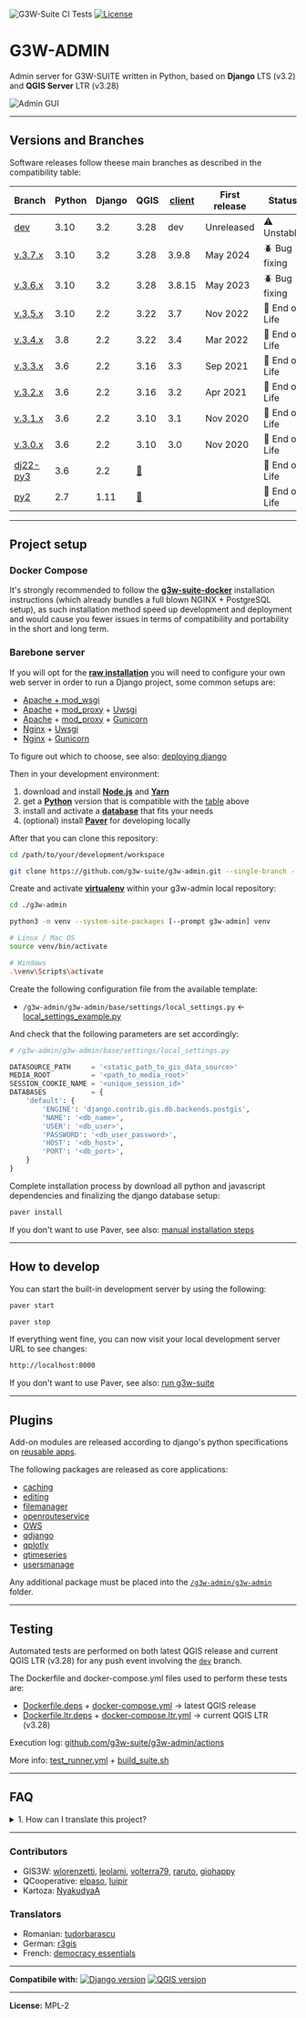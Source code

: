 ![G3W-Suite CI Tests](https://github.com/g3w-suite/g3w-admin/actions/workflows/test_runner.yml/badge.svg)
[![License](https://img.shields.io/badge/license-MPL%202-blue.svg?style=flat)](LICENSE)

# G3W-ADMIN

Admin server for G3W-SUITE written in Python, based on **Django** LTS (v3.2) and **QGIS Server** LTR (v3.28)

![Admin GUI](https://user-images.githubusercontent.com/9614886/189155796-6feff629-b500-4e38-b7c2-d98b53ae7564.png)

---

## Versions and Branches

Software releases follow theese main branches as described in the compatibility table:

| Branch     | Python         | Django         | QGIS          | [client]     | First release | Status         |
|------------|----------------|----------------|---------------|--------------|---------------|----------------|
| [dev]      | 3.10           | 3.2            | 3.28          | dev          | Unreleased    | ⚠️️ Unstable     |
| [v.3.7.x]  | 3.10           | 3.2            | 3.28          | 3.9.8        | May 2024      | 🪲️ Bug fixing   |
| [v.3.6.x]  | 3.10           | 3.2            | 3.28          | 3.8.15       | May 2023      | 🪲️ Bug fixing   |
| [v.3.5.x]  | 3.10           | 2.2            | 3.22          | 3.7          | Nov 2022      | 🚨 End of Life |
| [v.3.4.x]  | 3.8            | 2.2            | 3.22          | 3.4          | Mar 2022      | 🚨 End of Life |
| [v.3.3.x]  | 3.6            | 2.2            | 3.16          | 3.3          | Sep 2021      | 🚨 End of Life | 
| [v.3.2.x]  | 3.6            | 2.2            | 3.16          | 3.2          | Apr 2021      | 🚨 End of Life |
| [v.3.1.x]  | 3.6            | 2.2            | 3.10          | 3.1          | Nov 2020      | 🚨 End of Life |
| [v.3.0.x]  | 3.6            | 2.2            | 3.10          | 3.0          | Nov 2020      | 🚨 End of Life |
| [dj22-py3] | 3.6            | 2.2            | [🔗]          |              |               | 🚨 End of Life |
| [py2]      | 2.7            | 1.11           | [🔗]          |              |               | 🚨 End of Life |

[dev]: https://github.com/g3w-suite/g3w-admin/tree/dev
[v.3.7.x]: https://github.com/g3w-suite/g3w-admin/tree/v.3.7.x
[v.3.6.x]: https://github.com/g3w-suite/g3w-admin/tree/v.3.6.x
[v.3.5.x]: https://github.com/g3w-suite/g3w-admin/tree/v.3.5.x
[v.3.4.x]: https://github.com/g3w-suite/g3w-admin/tree/v.3.4.x
[v.3.3.x]: https://github.com/g3w-suite/g3w-admin/tree/v.3.3.x
[v.3.2.x]: https://github.com/g3w-suite/g3w-admin/tree/v.3.2.x
[v.3.1.x]: https://github.com/g3w-suite/g3w-admin/tree/v.3.1.x
[v.3.0.x]: https://github.com/g3w-suite/g3w-admin/tree/v.3.0.x
[dj22-py3]: https://github.com/g3w-suite/g3w-admin/tree/dj22-py3
[py2]: https://github.com/g3w-suite/g3w-admin/tree/py2
[🔗]: https://github.com/g3w-suite/g3w-suite-docker/issues/25
[client]: https://github.com/g3w-suite/g3w-client

---

## Project setup

### Docker Compose

It's strongly recommended to follow the [**g3w-suite-docker**](https://github.com/g3w-suite/g3w-suite-docker) installation instructions (which already bundles a full blown NGINX + PostgreSQL setup), as such installation method speed up development and deployment and would cause you fewer issues in terms of compatibility and portability in the short and long term.

### Barebone server

If you will opt for the [**raw installation**](https://g3w-suite.readthedocs.io/en/latest/install.html#raw-installation) you will need to configure your own web server in order to run a Django project, some common setups are:

* [Apache + mod_wsgi](https://docs.djangoproject.com/en/2.2/howto/deployment/wsgi/modwsgi/)
* [Apache](https://httpd.apache.org/) + [mod_proxy](https://httpd.apache.org/docs/2.4/mod/mod_proxy.html) + [Uwsgi](https://uwsgi-docs.readthedocs.io/en/latest/)
* [Apache](https://httpd.apache.org/) + [mod_proxy](https://httpd.apache.org/docs/2.4/mod/mod_proxy.html) + [Gunicorn](http://gunicorn.org/)
* [Nginx](https://nginx.org/) + [Uwsgi](https://uwsgi-docs.readthedocs.io/en/latest/)
* [Nginx](https://nginx.org/) + [Gunicorn](http://gunicorn.org/)

To figure out which to choose, see also: [deploying django](https://docs.djangoproject.com/en/2.2/howto/deployment/)

Then in your development environment:

1. download and install [**Node.js**](https://nodejs.org/en/download/) and [**Yarn**](https://yarnpkg.com/en/docs/install)
2. get a [**Python**](https://www.python.org/downloads/) version that is compatible with the [table](#versions-and-branches) above
3. install and activate a [**database**](https://docs.djangoproject.com/en/2.2/ref/databases/) that fits your needs
4. (optional) install [**Paver**](https://pythonhosted.org/Paver/#installation) for developing locally

After that you can clone this repository:

```sh
cd /path/to/your/development/workspace

git clone https://github.com/g3w-suite/g3w-admin.git --single-branch --branch dev ./g3w-admin
```

Create and activate [**virtualenv**](https://packaging.python.org/en/latest/guides/installing-using-pip-and-virtual-environments/#creating-a-virtual-environment) within your g3w-admin local repository:

```sh
cd ./g3w-admin

python3 -m venv --system-site-packages [--prompt g3w-admin] venv
```

```sh
# Linux / Mac OS
source venv/bin/activate

# Windows
.\venv\Scripts\activate
```

Create the following configuration file from the available template:

- `/g3w-admin/g3w-admin/base/settings/local_settings.py` ← [local_settings_example.py](g3w-admin/base/settings/local_settings_example.py)

And check that the following parameters are set accordingly:

```py
# /g3w-admin/g3w-admin/base/settings/local_settings.py

DATASOURCE_PATH     = '<static_path_to_gis_data_source>'
MEDIA_ROOT          = '<path_to_media_root>'
SESSION_COOKIE_NAME = '<unique_session_id>'
DATABASES           = {
    'default': {
        'ENGINE': 'django.contrib.gis.db.backends.postgis',
        'NAME': '<db_name>',
        'USER': '<db_user>',
        'PASSWORD': '<db_user_password>',
        'HOST': '<db_host>',
        'PORT': '<db_port>',
    }
}
```

Complete installation process by download all python and javascript dependencies and finalizing the django database setup:

```sh
paver install
```

If you don't want to use Paver, see also: [manual installation steps](https://g3w-suite.readthedocs.io/en/latest/install.html#manual-installation-steps)

---

## How to develop

You can start the built-in development server by using the following:

```sh
paver start
```

```sh
paver stop
```

If everything went fine, you can now visit your local development server URL to see changes:

```sh
http://localhost:8000
```

If you don't want to use Paver, see also: [run g3w-suite](https://g3w-suite.readthedocs.io/en/latest/install.html#run-g3w-suite)

---

## Plugins

Add-on modules are released according to django's python specifications on [reusable apps](https://docs.djangoproject.com/en/2.2/intro/reusable-apps/).

The following packages are released as core applications:

- [caching](./g3w-admin/caching)
- [editing](./g3w-admin/editing)
- [filemanager](./g3w-admin/filemanager)
- [openrouteservice](./g3w-admin/openrouteservice)
- [OWS](./g3w-admin/OWS)
- [qdjango](./g3w-admin/qdjango)
- [qplotly](./g3w-admin/qplotly)
- [qtimeseries](./g3w-admin/qtimeseries)
- [usersmanage](./g3w-admin/usersmanage)

Any additional package must be placed into the [`/g3w-admin/g3w-admin`](./g3w-admin) folder.

---

## Testing

Automated tests are performed on both latest QGIS release and current QGIS LTR (v3.28) for any push event involving the [`dev`](https://github.com/g3w-suite/g3w-admin/tree/dev) branch.

The Dockerfile and docker-compose.yml files used to perform these tests are:

- [Dockerfile.deps](ci_scripts/Dockerfile.deps) + [docker-compose.yml](docker-compose.yml) → latest QGIS release
- [Dockerfile.ltr.deps](ci_scripts/Dockerfile.ltr.deps) + [docker-compose.ltr.yml](docker-compose.ltr.yml) → current QGIS LTR (v3.28)

Execution log: [github.com/g3w-suite/g3w-admin/actions](https://github.com/g3w-suite/g3w-admin/actions)

More info: [test_runner.yml](./.github/workflows/test_runner.yml) + [build_suite.sh](./ci_scripts/build_suite.sh)

---

## FAQ

<details>

<summary>1. How can I translate this project?</summary>

Translations management is a part of the Django framework, all available translations are located in the [/g3w-admin/locale](./g3w-admin/locale) folder.

Depending on the component you want to translate you can start by consulting one of the following:

- [how to create language files?](https://docs.djangoproject.com/en/2.2/topics/i18n/translation/#localization-how-to-create-language-files)
- [translating Python](https://docs.djangoproject.com/en/2.2/topics/i18n/translation/#internationalization-in-python-code)
- [translating Templates](https://docs.djangoproject.com/en/2.2/topics/i18n/translation/#internationalization-in-template-code)
- [translating Javascript](https://docs.djangoproject.com/en/2.2/topics/i18n/translation/#internationalization-in-javascript-code)
- [translating URLs](https://docs.djangoproject.com/en/2.2/topics/i18n/translation/#module-django.conf.urls.i18n)
- [implementation notes](https://docs.djangoproject.com/en/2.2/topics/i18n/translation/#implementation-notes) and [miscellaneous](https://docs.djangoproject.com/en/2.2/topics/i18n/translation/#miscellaneous)

</details>

---

### Contributors

* GIS3W: [wlorenzetti](https://github.com/wlorenzetti), [leolami](https://github.com/leolami/), [volterra79](https://github.com/volterra79), [raruto](https://github.com/Raruto), [giohappy](https://github.com/giohappy)
* QCooperative: [elpaso](https://github.com/elpaso), [luipir](https://github.com/luipir)
* Kartoza: [NyakudyaA](https://github.com/NyakudyaA)

### Translators

* Romanian: [tudorbarascu](https://github.com/tudorbarascu)
* German: [r3gis](https://www.r3gis.com)
* French: [democracy essentials](https://www.democracy-essentials.eu)

---

**Compatibile with:**
[![Django version](https://img.shields.io/badge/Django-2.2-1EB300.svg?style=flat)](https://www.djangoproject.com/download/)
[![QGIS version](https://img.shields.io/badge/QGIS%20LTR-3.28-1EB300.svg?style=flat)](https://www.qgis.org/en/site/forusers/download.html)

---

**License:** MPL-2
